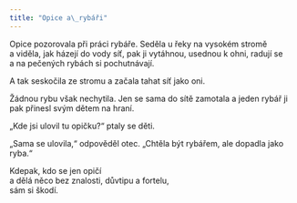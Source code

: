 ```yaml
---
title: "Opice a\_rybáři"
---
```


Opice pozorovala při práci rybáře. Seděla u řeky na vysokém stromě a viděla, jak házejí do vody síť, pak ji vytáhnou, usednou k ohni, radují se a na pečených rybách si pochutnávají.

A tak seskočila ze stromu a začala tahat síť jako oni.

Žádnou rybu však nechytila. Jen se sama do sítě zamotala a jeden rybář ji pak přinesl svým dětem na hraní.

„Kde jsi ulovil tu opičku?“ ptaly se děti.

„Sama se ulovila,“ odpověděl otec. „Chtěla být rybářem, ale dopadla jako ryba.“

Kdepak, kdo se jen opičí  
a dělá něco bez znalosti, důvtipu a fortelu,  
sám si škodí.
